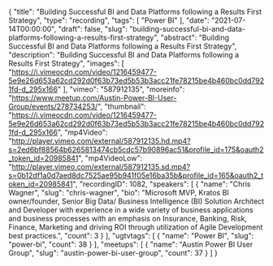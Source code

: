 {
  "title": "Building Successful BI and Data Platforms following a Results First Strategy",
  "type": "recording",
  "tags": [
    "Power BI"
  ],
  "date": "2021-07-14T00:00:00",
  "draft": false,
  "slug": "building-successful-bi-and-data-platforms-following-a-results-first-strategy",
  "abstract": "Building Successful BI and Data Platforms following a Results First Strategy",
  "description": "Building Successful BI and Data Platforms following a Results First Strategy",
  "images": [
    "https://i.vimeocdn.com/video/1216459477-5e9e26d653a62cd292d0f63b73ed5b53b3acc21fe78215be4b460bc0dd7921fd-d_295x166"
  ],
  "vimeo": "587912135",
  "moreinfo": "https://www.meetup.com/Austin-Power-BI-User-Group/events/278734253/",
  "thumbnail": "https://i.vimeocdn.com/video/1216459477-5e9e26d653a62cd292d0f63b73ed5b53b3acc21fe78215be4b460bc0dd7921fd-d_295x166",
  "mp4Video": "http://player.vimeo.com/external/587912135.hd.mp4?s=2ed6bf88564b6265813474cb5cdc57b90896ac51&profile_id=175&oauth2_token_id=20985841",
  "mp4VideoLow": "http://player.vimeo.com/external/587912135.sd.mp4?s=0b12df1a0d7aed8dc7525ae95b941f05e16ba35b&profile_id=165&oauth2_token_id=20985841",
  "recordingID": 1082,
  "speakers": [
    {
      "name": "Chris Wagner",
      "slug": "chris-wagner",
      "bio": "Microsoft MVP, Kratos BI owner/founder, Senior Big Data/ Business Intelligence (BI) Solution Architect and Developer with experience in a wide variety of business applications and business processes with an emphasis on Insurance, Banking, Risk, Finance, Marketing and driving ROI through utilization of Agile Development best practices.",
      "count": 3
    }
  ],
  "ugtvtags": [
    {
      "name": "Power BI",
      "slug": "power-bi",
      "count": 38
    }
  ],
  "meetups": [
    {
      "name": "Austin Power BI User Group",
      "slug": "austin-power-bi-user-group",
      "count": 37
    }
  ]
}